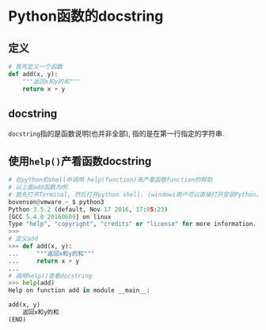# Python函数的docstring

## 定义

```python
# 首先定义一个函数
def add(x, y):
    """返回x和y的和"""
    return x + y
```

## docstring

`docstring`指的是函数说明(也并非全部), 指的是在第一行指定的字符串.

## 使用`help()`产看函数docstring

```python
# 在python的shell中调用 help(function)来产看函数function的帮助
# 以上面add函数为例
# 首先打开Terminal, 然后打开python shell. (windows用户可以直接打开安装Python自带的IDLE即可)
bovenson@vmware ~ $ python3
Python 3.5.2 (default, Nov 17 2016, 17:05:23) 
[GCC 5.4.0 20160609] on linux
Type "help", "copyright", "credits" or "license" for more information.
>>>
# 定义add
>>> def add(x, y):
...     """返回x和y的和"""
...     return x + y
... 
# 调用help()查看docstring
>>> help(add)
Help on function add in module __main__:

add(x, y)
    返回x和y的和
(END)
```

